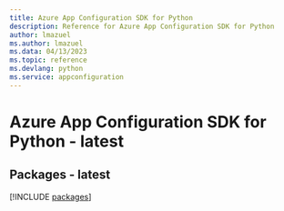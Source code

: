 ```yaml
---
title: Azure App Configuration SDK for Python
description: Reference for Azure App Configuration SDK for Python
author: lmazuel
ms.author: lmazuel
ms.data: 04/13/2023
ms.topic: reference
ms.devlang: python
ms.service: appconfiguration
---
```

# Azure App Configuration SDK for Python - latest
## Packages - latest
[!INCLUDE [packages](app-configuration-index.md)]